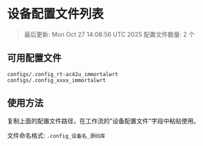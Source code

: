 # 设备配置文件列表

> 最后更新: Mon Oct 27 14:08:56 UTC 2025
> 配置文件数量: 2 个

## 可用配置文件

```
configs/.config_rt-ac42u_immortalwrt
configs/.config_xxxx_immortalwrt
```

## 使用方法

复制上面的配置文件路径，在工作流的"设备配置文件"字段中粘贴使用。

文件命名格式: `.config_设备名_源码库`
